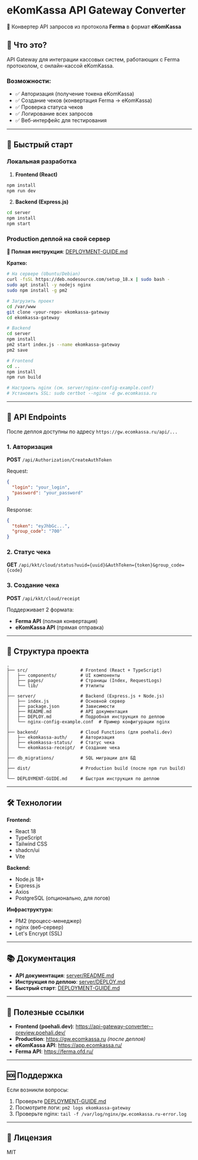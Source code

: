 # eKomKassa API Gateway Converter

🔄 Конвертер API запросов из протокола **Ferma** в формат **eKomKassa**

## 🎯 Что это?

API Gateway для интеграции кассовых систем, работающих с Ferma протоколом, с онлайн-кассой eKomKassa.

### Возможности:

- ✅ Авторизация (получение токена eKomKassa)
- ✅ Создание чеков (конвертация Ferma → eKomKassa)
- ✅ Проверка статуса чеков
- ✅ Логирование всех запросов
- ✅ Веб-интерфейс для тестирования

---

## 🚀 Быстрый старт

### Локальная разработка

1. **Frontend (React)**
```bash
npm install
npm run dev
```

2. **Backend (Express.js)**
```bash
cd server
npm install
npm start
```

### Production деплой на свой сервер

**📖 Полная инструкция**: [DEPLOYMENT-GUIDE.md](./DEPLOYMENT-GUIDE.md)

**Кратко:**
```bash
# На сервере (Ubuntu/Debian)
curl -fsSL https://deb.nodesource.com/setup_18.x | sudo bash -
sudo apt install -y nodejs nginx
sudo npm install -g pm2

# Загрузить проект
cd /var/www
git clone <your-repo> ekomkassa-gateway
cd ekomkassa-gateway

# Backend
cd server
npm install
pm2 start index.js --name ekomkassa-gateway
pm2 save

# Frontend
cd ..
npm install
npm run build

# Настроить nginx (см. server/nginx-config-example.conf)
# Установить SSL: sudo certbot --nginx -d gw.ecomkassa.ru
```

---

## 📡 API Endpoints

После деплоя доступны по адресу `https://gw.ecomkassa.ru/api/...`

### 1. Авторизация

**POST** `/api/Authorization/CreateAuthToken`

Request:
```json
{
  "login": "your_login",
  "password": "your_password"
}
```

Response:
```json
{
  "token": "eyJhbGc...",
  "group_code": "700"
}
```

### 2. Статус чека

**GET** `/api/kkt/cloud/status?uuid={uuid}&AuthToken={token}&group_code={code}`

### 3. Создание чека

**POST** `/api/kkt/cloud/receipt`

Поддерживает 2 формата:
- **Ferma API** (полная конвертация)
- **eKomKassa API** (прямая отправка)

---

## 📂 Структура проекта

```
.
├── src/                    # Frontend (React + TypeScript)
│   ├── components/         # UI компоненты
│   ├── pages/              # Страницы (Index, RequestLogs)
│   └── lib/                # Утилиты
│
├── server/                 # Backend (Express.js + Node.js)
│   ├── index.js            # Основной сервер
│   ├── package.json        # Зависимости
│   ├── README.md           # API документация
│   ├── DEPLOY.md           # Подробная инструкция по деплою
│   └── nginx-config-example.conf  # Пример конфигурации nginx
│
├── backend/                # Cloud Functions (для poehali.dev)
│   ├── ekomkassa-auth/     # Авторизация
│   ├── ekomkassa-status/   # Статус чека
│   └── ekomkassa-receipt/  # Создание чека
│
├── db_migrations/          # SQL миграции для БД
│
├── dist/                   # Production build (после npm run build)
│
└── DEPLOYMENT-GUIDE.md     # Быстрая инструкция по деплою
```

---

## 🛠️ Технологии

**Frontend:**
- React 18
- TypeScript
- Tailwind CSS
- shadcn/ui
- Vite

**Backend:**
- Node.js 18+
- Express.js
- Axios
- PostgreSQL (опционально, для логов)

**Инфраструктура:**
- PM2 (процесс-менеджер)
- nginx (веб-сервер)
- Let's Encrypt (SSL)

---

## 📚 Документация

- **API документация**: [server/README.md](./server/README.md)
- **Инструкция по деплою**: [server/DEPLOY.md](./server/DEPLOY.md)
- **Быстрый старт**: [DEPLOYMENT-GUIDE.md](./DEPLOYMENT-GUIDE.md)

---

## 🔗 Полезные ссылки

- **Frontend (poehali.dev)**: https://api-gateway-converter--preview.poehali.dev/
- **Production**: https://gw.ecomkassa.ru *(после деплоя)*
- **eKomKassa API**: https://app.ecomkassa.ru/
- **Ferma API**: https://ferma.ofd.ru/

---

## 🆘 Поддержка

Если возникли вопросы:

1. Проверьте [DEPLOYMENT-GUIDE.md](./DEPLOYMENT-GUIDE.md)
2. Посмотрите логи: `pm2 logs ekomkassa-gateway`
3. Проверьте nginx: `tail -f /var/log/nginx/gw.ecomkassa.ru-error.log`

---

## 📝 Лицензия

MIT
